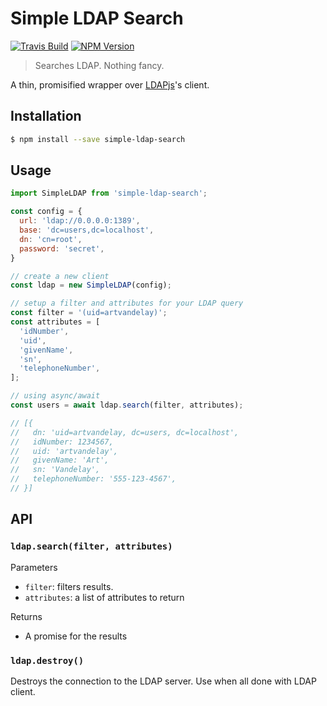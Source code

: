 # Simple LDAP Search

[![Travis Build](https://img.shields.io/travis/jxjj/simple-ldap-search.svg?style=flat)](https://travis-ci.org/jxjj/simple-ldap-search)
[![NPM Version](https://img.shields.io/npm/v/simple-ldap-search.svg)](https://www.npmjs.com/package/simple-ldap-search)

> Searches LDAP. Nothing fancy.

A thin, promisified wrapper over [LDAPjs](http://ldapjs.org)'s client.

## Installation
```sh
$ npm install --save simple-ldap-search
```

## Usage

```js
import SimpleLDAP from 'simple-ldap-search';

const config = {
  url: 'ldap://0.0.0.0:1389',
  base: 'dc=users,dc=localhost',
  dn: 'cn=root',
  password: 'secret',
}

// create a new client
const ldap = new SimpleLDAP(config);

// setup a filter and attributes for your LDAP query
const filter = '(uid=artvandelay)';
const attributes = [
  'idNumber',
  'uid',
  'givenName',
  'sn',
  'telephoneNumber',
];

// using async/await
const users = await ldap.search(filter, attributes);

// [{
//   dn: 'uid=artvandelay, dc=users, dc=localhost',
//   idNumber: 1234567,
//   uid: 'artvandelay',
//   givenName: 'Art',
//   sn: 'Vandelay',
//   telephoneNumber: '555-123-4567',
// }]

```

## API

### `ldap.search(filter, attributes)`

Parameters
  - `filter`: filters results.
  - `attributes`: a list of attributes to return

Returns
  - A promise for the results

### `ldap.destroy()`
Destroys the connection to the LDAP server. Use when all done with LDAP client.




